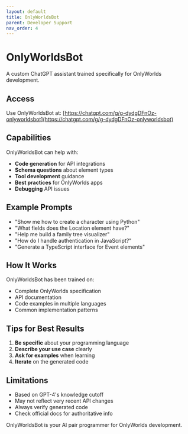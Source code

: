 ```yaml
---
layout: default
title: OnlyWorldsBot
parent: Developer Support
nav_order: 4
---
```


# OnlyWorldsBot

A custom ChatGPT assistant trained specifically for OnlyWorlds development.

## Access

Use OnlyWorldsBot at:
[https://chatgpt.com/g/g-dydgDFnOz-onlyworldsbot](https://chatgpt.com/g/g-dydgDFnOz-onlyworldsbot)

## Capabilities

OnlyWorldsBot can help with:
- **Code generation** for API integrations
- **Schema questions** about element types
- **Tool development** guidance
- **Best practices** for OnlyWorlds apps
- **Debugging** API issues

## Example Prompts

- "Show me how to create a character using Python"
- "What fields does the Location element have?"
- "Help me build a family tree visualizer"
- "How do I handle authentication in JavaScript?"
- "Generate a TypeScript interface for Event elements"

## How It Works

OnlyWorldsBot has been trained on:
- Complete OnlyWorlds specification
- API documentation
- Code examples in multiple languages
- Common implementation patterns

## Tips for Best Results

1. **Be specific** about your programming language
2. **Describe your use case** clearly
3. **Ask for examples** when learning
4. **Iterate** on the generated code

## Limitations

- Based on GPT-4's knowledge cutoff
- May not reflect very recent API changes
- Always verify generated code
- Check official docs for authoritative info

OnlyWorldsBot is your AI pair programmer for OnlyWorlds development.